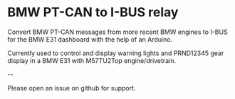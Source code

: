 # BMW PT-CAN to I-BUS relay
Convert BMW PT-CAN messages from more recent BMW engines to I-BUS for the BMW E31 dashboard with the help of an Arduino.

Currently used to control and display warning lights and PRND12345 gear display in a BMW E31 with M57TU2Top engine/drivetrain. 

--

Please open an issue on github for support.
